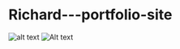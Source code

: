 # Richard---portfolio-site

![alt text](images/codedad.png.png)
![Alt text](relative/path/to/codedad.jpg?raw=true "Title")
